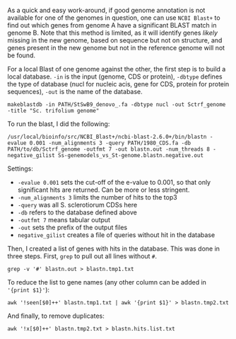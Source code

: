 As a quick and easy work-around, if good genome annotation is not available for one of the genomes in question, one can use `NCBI Blast+` to find out which genes from genome A have a significant BLAST match in genome B. Note that this method is limited, as it will identify genes *likely* missing in the new genome, based on sequence but not on structure, and genes present in the new genome but not in the reference genome will not be found. 

For a local Blast of one genome against the other, the first step is to build a local database. `-in` is the input (genome, CDS or protein), `-dbtype` defines the type of database (nucl for nucleic acis, gene for CDS, protein for protein sequences), `-out` is the name of the database. 
```
makeblastdb -in PATH/StSwB9_denovo_.fa -dbtype nucl -out Sctrf_genome -title "Sc. trifolium genome"
```

To run the blast, I did the following:
```
/usr/local/bioinfo/src/NCBI_Blast+/ncbi-blast-2.6.0+/bin/blastn -evalue 0.001 -num_alignments 3 -query PATH/1980_CDS.fa -db PATH/to/db/Sctrf_genome -outfmt 7 -out blastn.out -num_threads 8 -negative_gilist Ss-genemodels_vs_St-genome.blastn.negative.out
```
Settings:
- `-evalue 0.001` sets the cut-off of the e-value to 0.001, so that only significant hits are returned. Can be more or less stringent. 
- `-num_alignments 3` limits the number of hits to the top3
- `-query` was all S. sclerotiorum CDSs here
- `-db` refers to the database defined above
- `-outfmt 7` means tabular output
- `-out` sets the prefix of the output files
- `negative_gilist` creates a file of queries without hit in the database


Then, I created a list of genes with hits in the database. This was done in three steps. First, `grep` to pull out all lines without `#`.
```
grep -v '#' blastn.out > blastn.tmp1.txt
```
To reduce the list to gene names (any other column can be added in `'{print $1}'`):
```
awk '!seen[$0]++' blastn.tmp1.txt | awk '{print $1}' > blastn.tmp2.txt
```
And finally, to remove duplicates:
```
awk '!x[$0]++' blastn.tmp2.txt > blastn.hits.list.txt
```
